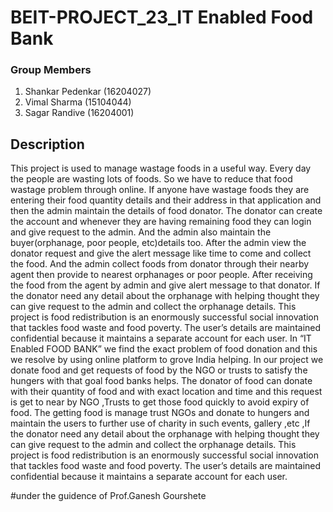 # BEIT-PROJECT_23_IT Enabled Food Bank

### Group Members
1) Shankar Pedenkar (16204027)
2) Vimal Sharma     (15104044)
3) Sagar Randive    (16204001)

## Description

This project is used to manage wastage foods in a useful way. Every day the people are wasting lots of foods. So we have to reduce that food wastage problem through online. If anyone have wastage foods they are entering their food quantity details and their address in that application and then the admin maintain the details of food donator. The donator can create the account and whenever they are having remaining food they can login and give request to the admin. And the admin also maintain the buyer(orphanage, poor people, etc)details too. After the admin view the donator request and give the alert message like time to come and collect the food. And the admin collect foods from donator through their nearby agent then provide to nearest orphanages or poor people. After receiving the food from the agent by admin and give alert message to that donator. If the donator need any detail about the orphanage with helping thought they can give request to the admin and collect the orphanage details. This project is food redistribution is an enormously successful social innovation that tackles food waste and food poverty. The user’s details are maintained confidential because it maintains a separate account for each user.
In “IT Enabled FOOD BANK” we find the exact problem of food donation and this we resolve by using online platform to grove India helping. In our project we donate food and get requests of food by the NGO or trusts to satisfy the hungers with that goal food banks helps. The donator of food can donate with their quantity of food and with exact location and time and this request is get to near by NGO ,Trusts to get those food quickly to avoid expiry of food. The getting food is manage trust NGOs and donate to hungers and maintain the users to further use of charity in such events, gallery ,etc ,If the donator need any detail about the orphanage with helping thought they can give request to the admin and collect the orphanage details. This project is food redistribution is an enormously successful social innovation that tackles food waste and food poverty. The user’s details are maintained confidential because it maintains a separate account for each user.

#under the guidence of
 Prof.Ganesh Gourshete
